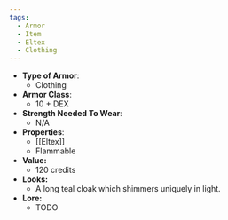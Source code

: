```yaml
---
tags:
  - Armor
  - Item
  - Eltex
  - Clothing
---
```

- __Type of Armor__:
	- Clothing
- __Armor Class__:
	- 10 + DEX
- __Strength Needed To Wear__:
	- N/A
- __Properties__:
	- [[Eltex]]
	- Flammable
- **Value:**
	- 120 credits
- **Looks:**
	- A long teal cloak which shimmers uniquely in light.
- **Lore:**
	- TODO

